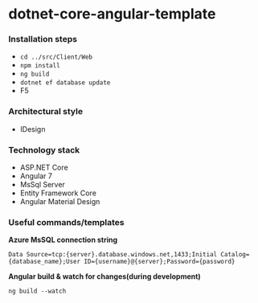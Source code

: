 # dotnet-core-angular-template

### Installation steps
 * `cd ../src/Client/Web`
 * `npm install`
 * `ng build`
 * `dotnet ef database update`
 * F5

### Architectural style
 * IDesign

### Technology stack
 * ASP.NET Core
 * Angular 7
 * MsSql Server
 * Entity Framework Core
 * Angular Material Design
 
 
 ### Useful commands/templates
 
**Azure MsSQL connection string**

`Data Source=tcp:{server}.database.windows.net,1433;Initial Catalog={database_name};User ID={username}@{server};Password={password}`

**Angular build & watch for changes(during development)**

`ng build --watch`
